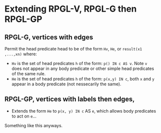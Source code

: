 # Extending RPGL-V, RPGL-G then RPGL-GP

## RPGL-G, vertices with edges
Permit the head predicate head to be of the form `Hv`, `He`, or `result(x1 ,...,xn)` where:

- `Hv` is the set of head predicates `h` of the form:
`p() IN c AS v`. Note `v` does not appear in any body predicate or other simple head predicates of the same rule.
- `He` is the set of head predicates `h` of the form:
`p(x,y) IN c`, both `x` and `y` appear in a body predicate (not nessecarily the same).

## RPGL-GP, vertices with labels then edges,
- Extends the form `He` to
`p(x, y) IN c` AS `e`, which allows body predicates to act on `e`...

Something like this anyways.
